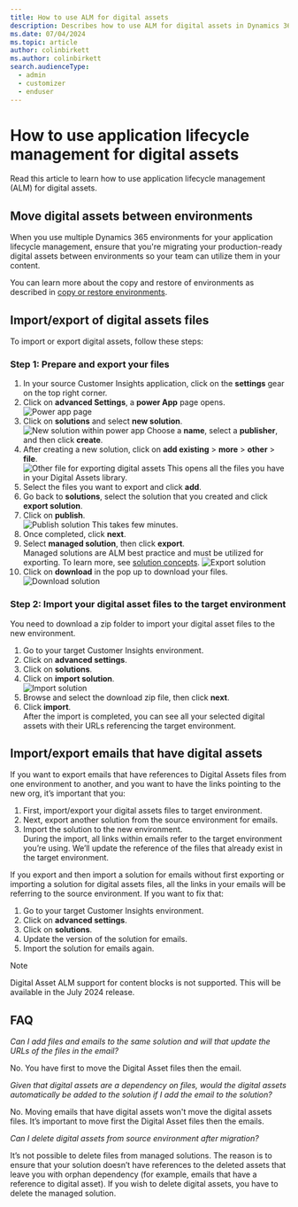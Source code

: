```yaml
---
title: How to use ALM for digital assets
description: Describes how to use ALM for digital assets in Dynamics 365 Customer Insights - Journeys.
ms.date: 07/04/2024
ms.topic: article
author: colinbirkett
ms.author: colinbirkett
search.audienceType: 
  - admin
  - customizer
  - enduser
---
```


# How to use application lifecycle management for digital assets

Read this article to learn how to use application lifecycle management (ALM) for digital assets.

## Move digital assets between environments

When you use multiple Dynamics 365 environments for your application lifecycle management, ensure that you're migrating your production-ready digital assets between environments so your team can utilize them in your content.

You can learn more about the copy and restore of environments as described in [copy or restore environments](/dynamics365/customer-insights/journeys/copy-or-restore#copy-a-customer-insights---journeys-environment-to-another-environment).

## Import/export of digital assets files

To import or export digital assets, follow these steps:

### Step 1: Prepare and export your files

1. In your source Customer Insights application, click on the **settings** gear on the top right corner.
1. Click on **advanced Settings**, a **power App** page opens.
![Power app page](media/alm-power-page.png)
1. Click on **solutions** and select **new solution**.
![New solution within power app](media/alm-new-solution.png)
Choose a **name**, select a **publisher**, and then click **create**.
1. After creating a new solution, click on **add existing** > **more** > **other** > **file**.  
![Other file for exporting digital assets](media/alm-add-existing.png)
This opens all the files you have in your Digital Assets library.
1. Select the files you want to export and click **add**.
1. Go back to **solutions**, select the solution that you created and click **export solution**.
1. Click on **publish**.  
![Publish solution](media/alm-publish.png)
This takes few minutes.  
1. Once completed, click **next**.
1. Select **managed solution**, then click **export**.  
Managed solutions are ALM best practice and must be utilized for exporting. To learn more, see [solution concepts](/power-platform/alm/solution-concepts-alm#managed-and-unmanaged-solutions).
![Export solution](media/alm-export.png)
1. Click on **download** in the pop up to download your files.  
![Download solution](media/alm-download.png)

### Step 2: Import your digital asset files to the target environment

You need to download a zip folder to import your digital asset files to the new environment.

1. Go to your target Customer Insights environment.
1. Click on **advanced settings**.
1. Click on **solutions**.
1. Click on **import solution**.  
![Import solution](media/alm-import.png)
1. Browse and select the download zip file, then click **next**.
1. Click **import**.  
After the import is completed, you can see all your selected digital assets with their URLs referencing the target environment.

## Import/export emails that have digital assets

If you want to export emails that have references to Digital Assets files from one environment to another, and you want to have the links pointing to the new org, it’s important that you:

1. First, import/export your digital assets files to target environment.
1. Next, export another solution from the source environment for emails.
1. Import the solution to the new environment.  
During the import, all links within emails refer to the target environment you’re using. We’ll update the reference of the files that already exist in the target environment.

If you export and then import a solution for emails without first exporting or importing a solution for digital assets files, all the links in your emails will be referring to the source environment. If you want to fix that:

1. Go to your target Customer Insights environment.
1. Click on **advanced settings**.
1. Click on **solutions**.
1. Update the version of the solution for emails.
1. Import the solution for emails again.

> [!NOTE]
> Digital Asset ALM support for content blocks is not supported. This will be available in the July 2024 release.

## FAQ

*Can I add files and emails to the same solution and will that update the URLs of the files in the email?*

No. You have first to move the Digital Asset files then the email.

*Given that digital assets are a dependency on files, would the digital assets automatically be added to the solution if I add the email to the solution?*

No. Moving emails that have digital assets won't move the digital assets files. It’s important to move first the Digital Asset files then the emails.

*Can I delete digital assets from source environment after migration?*

It’s not possible to delete files from managed solutions. The reason is to ensure that your solution doesn’t have references to the deleted assets that leave you with orphan dependency (for example, emails that have a reference to digital asset). If you wish to delete digital assets, you have to delete the managed solution.
